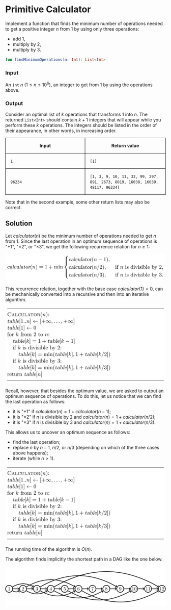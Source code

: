 <style>
.samples th, .samples td {
    border: 1px solid black;
    border-collapse: collapse;
    padding: 15px;
    width: 300px;
    /*max-width: 100%;*/
    /*text-align: center;*/
    /*alignment: center;*/
}

.sample th, .sample td {
    border: 1px solid black;
    padding: 15px;
    width: 300px;
    /*max-width: 100%;*/
    /*text-align: center;*/
    /*alignment: center;*/
}

.sample td {
    border-top: none;
    border-bottom: none;
}

.sample table {
    border-collapse: collapse;
    border: 1px solid black;
}

.logo {
    display: flex;
    justify-content: center;
}

.logo img {
    width: 200px;
    align: center;
}

.code span {
    line-height: 22px;
}
</style>

# Primitive Calculator

Implement a function that finds the minimum number of operations needed
to get a positive integer $n$ from 1 by using only three operations:
- add 1,
- multiply by 2,
- multiply by 3.

```Kotlin
fun findMinimumOperations(n: Int): List<Int>
```

### Input

An `Int` $n$ ($1 \le n \le 10^6$), an integer to get from 1 by using the operations above.

### Output

Consider an optimal list of $k$ operations that transforms 1 into $n$.
The returned `List<Int>` should contain $k + 1$ integers that will appear while you perform these $k$ operations.
The integers should be listed in the order of their appearance, in other words, in increasing order.

<div class="samples">

| Input                                 | Return value                                                                  |
|---------------------------------------|-------------------------------------------------------------------------------|
| `1`                                   | `[1]`                                                                         |
| `96234`                               | `[1, 3, 9, 10, 11, 33, 99, 297, 891, 2673, 8019, 16038, 16039, 48117, 96234]` |

Note that in the second example, some other return lists may also be correct.

</div>


<div class="hint">

## Solution

Let ${calculator}(n)$ be the minimum number of operations needed 
to get $n$ from $1$. Since the last operation in an optimum
sequence of operations is "$+1$", "$\times 2$", or 
"$\times 3$", we get the following recurrence relation for $n \ge 1$:

<img src="../../images/calculator_1.png">

This recurrence relation, together with the base 
case ${calculator}(1)=0$, can be mechanically converted into
a recursive and then into an iterative algorithm.

<img src="../../images/calculator_2.png">

Recall, however, that besides the optimum value, we are asked
to output an optimum sequence of operations. To do this, let us notice that we can find the last operation as follows:
* it is "$+1$" if ${calculator}(n)=1+{calculator}(n-1)$;
* it is "$\times 2$" if $n$ is divisible by $2$ and ${calculator}(n)=1+{calculator}(n/2)$;
* it is "$\times 3$" if $n$ is divisible by $3$ and ${calculator}(n)=1+{calculator}(n/3)$.

This allows us to uncover an optimum sequence as follows:
* find the last operation;
* replace $n$ by $n-1$, $n/2$, or $n/3$ (depending on which of the three cases above happens);
* iterate (while $n>1$).

<img src="../../images/calculator_3.png">

The running time of the algorithm is $O(n)$.

The algorithm finds implicitly the shortest path in a DAG like the one below.

<img src="../../images/calculator_4.png">
</div>